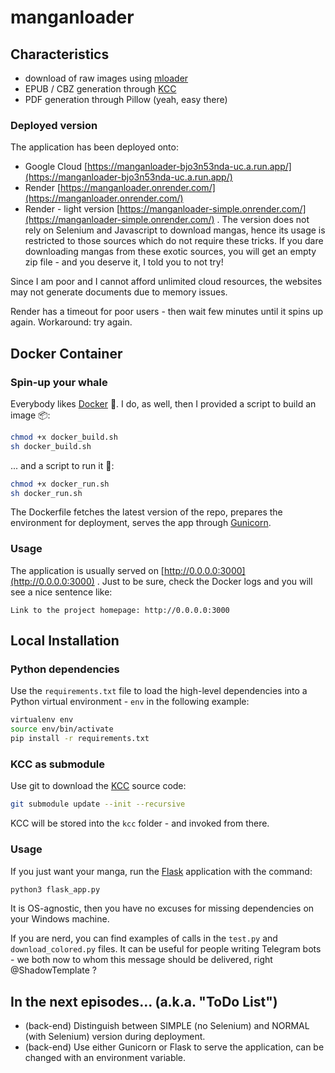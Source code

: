 # manganloader

## Characteristics
- download of raw images using [mloader](https://github.com/hurlenko/mloader)
- EPUB / CBZ generation through [KCC](https://github.com/ciromattia/kcc/tree/master)
- PDF generation through Pillow (yeah, easy there)

### Deployed version
The application has been deployed onto:
- Google Cloud [https://manganloader-bjo3n53nda-uc.a.run.app/](https://manganloader-bjo3n53nda-uc.a.run.app/)
- Render [https://manganloader.onrender.com/](https://manganloader.onrender.com/)
- Render - light version [https://manganloader-simple.onrender.com/](https://manganloader-simple.onrender.com/) . The version does not rely on Selenium and Javascript to download mangas, hence its usage is restricted to those sources which do not require these tricks.
If you dare downloading mangas from these exotic sources, you will get an empty zip file - and you deserve it, I told you to not try!

Since I am poor and I cannot afford unlimited cloud resources, the websites may not generate documents due to memory issues.

Render has a timeout for poor users - then wait few minutes until it spins up again.
Workaround: try again.

## Docker Container
### Spin-up your whale
Everybody likes [Docker](https://www.docker.com/) 🐳.
I do, as well, then I provided a script to build an image 📦:
```bash
chmod +x docker_build.sh
sh docker_build.sh
```
... and a script to run it 💞:
```bash
chmod +x docker_run.sh
sh docker_run.sh
```
The Dockerfile fetches the latest version of the repo, prepares the environment for deployment, serves the app through [Gunicorn](https://gunicorn.org/).
### Usage
The application is usually served on [http://0.0.0.0:3000](http://0.0.0.0:3000) .
Just to be sure, check the Docker logs and you will see a nice sentence like:
```
Link to the project homepage: http://0.0.0.0:3000
```

## Local Installation
### Python dependencies
Use the `requirements.txt` file to load the high-level dependencies into a Python virtual environment - `env` in the following example:
```bash
virtualenv env
source env/bin/activate
pip install -r requirements.txt
```
### KCC as submodule
Use git to download the [KCC](https://github.com/ciromattia/kcc/tree/master) source code:
```bash
git submodule update --init --recursive
```
KCC will be stored into the `kcc` folder - and invoked from there.
### Usage
If you just want your manga, run the [Flask](https://flask.palletsprojects.com) application with the command:
```bash
python3 flask_app.py
```
It is OS-agnostic, then you have no excuses for missing dependencies on your Windows machine.

If you are nerd, you can find examples of calls in the `test.py` and `download_colored.py` files.
It can be useful for people writing Telegram bots - we both now to whom this message should be delivered, right @ShadowTemplate ?

## In the next episodes... (a.k.a. "ToDo List")
- (back-end) Distinguish between SIMPLE (no Selenium) and NORMAL (with Selenium) version during deployment.
- (back-end) Use either Gunicorn or Flask to serve the application, can be changed with an environment variable.
